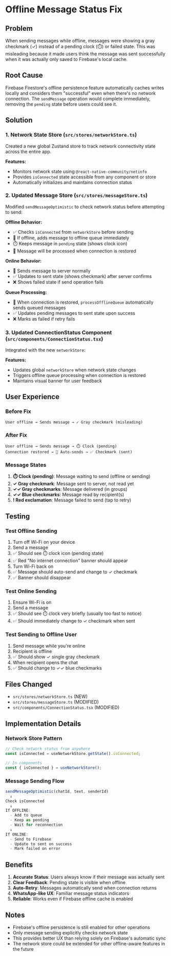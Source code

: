 # Offline Message Status Fix

## Problem
When sending messages while offline, messages were showing a gray checkmark (✓) instead of a pending clock (⏱️) or failed state. This was misleading because it made users think the message was sent successfully when it was actually only saved to Firebase's local cache.

## Root Cause
Firebase Firestore's offline persistence feature automatically caches writes locally and considers them "successful" even when there's no network connection. The `sendMessage` operation would complete immediately, removing the `pending` state before users could see it.

## Solution

### 1. **Network State Store** (`src/stores/networkStore.ts`)
Created a new global Zustand store to track network connectivity state across the entire app.

**Features:**
- Monitors network state using `@react-native-community/netinfo`
- Provides `isConnected` state accessible from any component or store
- Automatically initializes and maintains connection status

### 2. **Updated Message Store** (`src/stores/messageStore.ts`)
Modified `sendMessageOptimistic` to check network status before attempting to send:

**Offline Behavior:**
- ✅ Checks `isConnected` from `networkStore` before sending
- 📴 If offline, adds message to offline queue immediately
- ⏱️ Keeps message in `pending` state (shows clock icon)
- 🔄 Message will be processed when connection is restored

**Online Behavior:**
- 📡 Sends message to server normally
- ✅ Updates to sent state (shows checkmark) after server confirms
- ❌ Shows failed state if send operation fails

**Queue Processing:**
- 🔄 When connection is restored, `processOfflineQueue` automatically sends queued messages
- ✅ Updates pending messages to sent state upon success
- ❌ Marks as failed if retry fails

### 3. **Updated ConnectionStatus Component** (`src/components/ConnectionStatus.tsx`)
Integrated with the new `networkStore`:

**Features:**
- Updates global `networkStore` when network state changes
- Triggers offline queue processing when connection is restored
- Maintains visual banner for user feedback

## User Experience

### Before Fix
```
User offline → Sends message → ✓ Gray checkmark (misleading)
```

### After Fix
```
User offline → Sends message → ⏱️ Clock (pending)
Connection restored → 🔄 Auto-sends → ✅ Checkmark (sent)
```

### Message States
1. **⏱️ Clock (pending)**: Message waiting to send (offline or sending)
2. **✓ Gray checkmark**: Message sent to server, not read yet
3. **✓✓ Gray checkmarks**: Message delivered (in groups)
4. **✓✓ Blue checkmarks**: Message read by recipient(s)
5. **! Red exclamation**: Message failed to send (tap to retry)

## Testing

### Test Offline Sending
1. Turn off Wi-Fi on your device
2. Send a message
3. ✅ Should see ⏱️ clock icon (pending state)
4. ✅ Red "No internet connection" banner should appear
5. Turn Wi-Fi back on
6. ✅ Message should auto-send and change to ✓ checkmark
7. ✅ Banner should disappear

### Test Online Sending
1. Ensure Wi-Fi is on
2. Send a message
3. ✅ Should see ⏱️ clock very briefly (usually too fast to notice)
4. ✅ Should immediately change to ✓ checkmark when sent

### Test Sending to Offline User
1. Send message while you're online
2. Recipient is offline
3. ✅ Should show ✓ single gray checkmark
4. When recipient opens the chat
5. ✅ Should change to ✓✓ blue checkmarks

## Files Changed
- `src/stores/networkStore.ts` (NEW)
- `src/stores/messageStore.ts` (MODIFIED)
- `src/components/ConnectionStatus.tsx` (MODIFIED)

## Implementation Details

### Network Store Pattern
```typescript
// Check network status from anywhere
const isConnected = useNetworkStore.getState().isConnected;

// In components
const { isConnected } = useNetworkStore();
```

### Message Sending Flow
```typescript
sendMessageOptimistic(chatId, text, senderId)
  ↓
Check isConnected
  ↓
If OFFLINE:
  - Add to queue
  - Keep as pending
  - Wait for reconnection
  ↓
If ONLINE:
  - Send to Firebase
  - Update to sent on success
  - Mark failed on error
```

## Benefits
1. **Accurate Status**: Users always know if their message was actually sent
2. **Clear Feedback**: Pending state is visible when offline
3. **Auto-Retry**: Messages automatically send when connection returns
4. **WhatsApp-like UX**: Familiar message status indicators
5. **Reliable**: Works even if Firebase offline cache is enabled

## Notes
- Firebase's offline persistence is still enabled for other operations
- Only message sending explicitly checks network state
- This provides better UX than relying solely on Firebase's automatic sync
- The network store could be extended for other offline-aware features in the future

